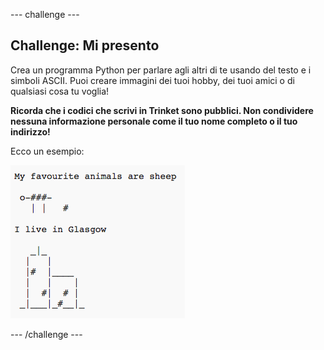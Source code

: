 \--- challenge \---

## Challenge: Mi presento

Crea un programma Python per parlare agli altri di te usando del testo e i simboli ASCII. Puoi creare immagini dei tuoi hobby, dei tuoi amici o di qualsiasi cosa tu voglia!

**Ricorda che i codici che scrivi in ​​Trinket sono pubblici. Non condividere nessuna informazione personale come il tuo nome completo o il tuo indirizzo!**

Ecco un esempio:

![screenshot](images/me-about.png)

\--- /challenge \---